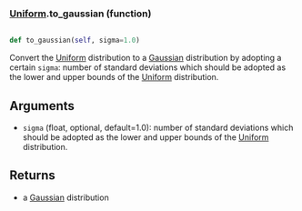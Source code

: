 ### [Uniform](Uniform.md).to_gaussian (function)


```py

def to_gaussian(self, sigma=1.0)

```



Convert the [Uniform](Uniform.md) distribution to a [Gaussian](Gaussian.md) distribution by
adopting a certain `sigma`: number of standard deviations which should
be adopted as the lower and upper bounds of the [Uniform](Uniform.md) distribution.

Arguments
----------
* `sigma` (float, optional, default=1.0): number of standard deviations
    which should be adopted as the lower and upper bounds of the
    [Uniform](Uniform.md) distribution.

Returns
---------
* a [Gaussian](Gaussian.md) distribution

